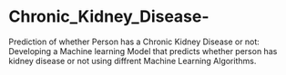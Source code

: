 # Chronic_Kidney_Disease-
Prediction of whether Person has a Chronic Kidney Disease or not: Developing a Machine learning  Model that predicts whether person has kidney disease or not using diffrent Machine Learning Algorithms. 
